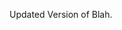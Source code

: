 <!-- Is there a Windows equivalent to `touch` to create a new file in cmd? -->

Updated Version of Blah.